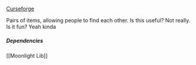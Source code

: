 [Curseforge](https://www.curseforge.com/minecraft/mc-mods/heartstone)

Pairs of items, allowing people to find each other. Is this useful? Not really. Is it fun? Yeah kinda


##### Dependencies
[[Moonlight Lib]]